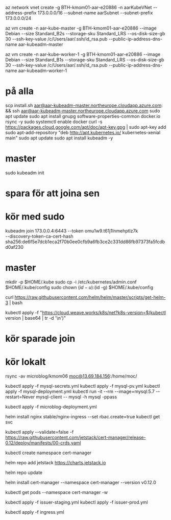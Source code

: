 az network vnet create -g BTH-kmom01-aar-e20886 -n aarKubeVNet --address-prefix 173.0.0.0/16 --subnet-name aarSubnet --subnet-prefix 173.0.0.0/24


az vm create -n aar-kube-master -g BTH-kmom01-aar-e20886 --image Debian --size Standard_B2s --storage-sku Standard_LRS --os-disk-size-gb 30 --ssh-key-value /c/Users/aar/.ssh/id_rsa.pub --public-ip-address-dns-name aar-kubeadm-master


az vm create -n aar-kube-worker-1 -g BTH-kmom01-aar-e20886 --image Debian --size Standard_B1s --storage-sku Standard_LRS --os-disk-size-gb 30 --ssh-key-value /c/Users/aar/.ssh/id_rsa.pub --public-ip-address-dns-name aar-kubeadm-worker-1



# på alla
scp install.sh aar@aar-kubeadm-master.northeurope.cloudapp.azure.com: && ssh aar@aar-kubeadm-master.northeurope.cloudapp.azure.com
sudo apt update
sudo apt install gnupg software-properties-common docker.io rsync -y
sudo systemctl enable docker
curl -s https://packages.cloud.google.com/apt/doc/apt-key.gpg | sudo apt-key add
sudo apt-add-repository "deb http://apt.kubernetes.io/ kubernetes-xenial main"
sudo apt update
sudo apt install kubeadm -y


# master
sudo kubeadm init

# spara för att joina sen
# kör med sudo
kubeadm join 173.0.0.4:6443 --token omu1w9.t61j1lnmehptlz7k \
    --discovery-token-ca-cert-hash sha256:de6f5e7dcb1eca2f70b0ee0cfb9a6fb3ce2c331dd86fb97373fa5fcdbd0af230 

# master
mkdir -p $HOME/.kube
sudo cp -i /etc/kubernetes/admin.conf $HOME/.kube/config
sudo chown $(id -u):$(id -g) $HOME/.kube/config

curl https://raw.githubusercontent.com/helm/helm/master/scripts/get-helm-3 | bash

kubectl apply -f "https://cloud.weave.works/k8s/net?k8s-version=$(kubectl version | base64 | tr -d '\n')"


# kör sparade join

# kör lokalt
rsync -av microblog/kmom06 moc@13.69.184.156:/home/moc/


kubectl apply -f mysql-secrets.yml
kubectl apply -f mysql-pv.yml
kubectl apply -f mysql-deployment.yml
kubectl run -it --rm --image=mysql:5.7 --restart=Never mysql-client -- mysql -h mysql -ppass

kubectl apply -f microblog-deployment.yml

helm install nginx stable/nginx-ingress --set rbac.create=true
kubectl get svc

kubectl apply --validate=false -f https://raw.githubusercontent.com/jetstack/cert-manager/release-0.12/deploy/manifests/00-crds.yaml

kubectl create namespace cert-manager

helm repo add jetstack https://charts.jetstack.io

helm repo update

helm install cert-manager --namespace cert-manager --version v0.12.0

kubectl get pods --namespace cert-manager -w

kubectl apply -f issuer-staging.yml
kubectl apply -f issuer-prod.yml


kubectl apply -f ingress.yml